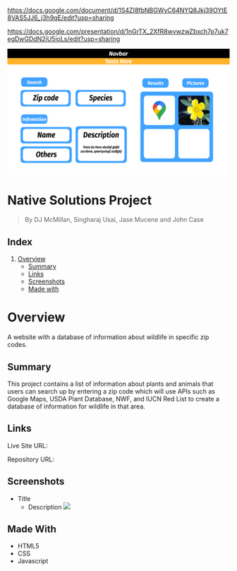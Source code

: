 https://docs.google.com/document/d/1S4ZI8fbNBGWyC64NYQ8Jkj39OYtE8VAS5JJ6_j3h9qE/edit?usp=sharing

https://docs.google.com/presentation/d/1nGrTX_2XfR8wvwzwZbxch7p7uk7egDwGDdN2jU5ioLs/edit?usp=sharing

<img src="assets/images/wireframe.png">


# Native Solutions Project

> By DJ McMillan, Singharaj Usai, Jase Mucene and John Case

## Index
1. [Overview](#overview)
    - [Summary](#summary)
    - [Links](#links)
    - [Screenshots](#screenshots)
    - [Made with](#made-with)

# Overview

A website with a database of information about wildlife in specific zip codes.

## Summary

This project contains a list of information about plants and animals that users can search up by entering a zip code which will use APIs such as Google Maps, USDA Plant Database, NWF, and IUCN Red List to create a database of information for wildlife in that area.

## Links

Live Site URL: 

Repository URL:

## Screenshots
* Title
    * Description
![](./Screenshots/)

## Made With

* HTML5
* CSS
* Javascript
